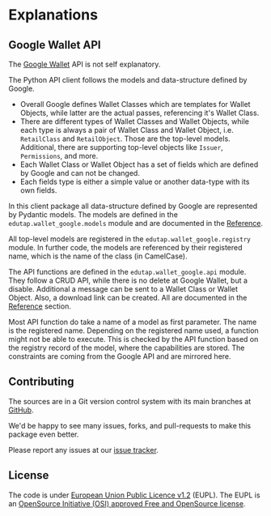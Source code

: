 # Explanations

## Google Wallet API

The [Google Wallet](https://developers.google.com/wallet/) API is not self explanatory.

The Python API client follows the models and data-structure defined by Google.

- Overall Google defines Wallet Classes which are templates for Wallet Objects, while latter are the actual passes, referencing it's Wallet Class.
- There are different types of Wallet Classes and Wallet Objects, while each type is always a pair of Wallet Class and Wallet Object, i.e. `RetailClass` and `RetailObject`.
  Those are the top-level models.
  Additional, there are supporting top-level objects like `Issuer`, `Permissions`, and more.
- Each Wallet Class or Wallet Object has a set of fields which are defined by Google and can not be changed.
- Each fields type is either a simple value or another data-type with its own fields.

In this client package all data-structure defined by Google are represented by Pydantic models.
The models are defined in the `edutap.wallet_google.models` module and are documented in the [Reference](reference.md).

All top-level models are registered in the `edutap.wallet_google.registry` module.
In further code, the models are referenced by their registered name, which is the name of the class (in CamelCase).

The API functions are defined in the `edutap.wallet_google.api` module.
They follow a CRUD API, while there is no delete at Google Wallet, but a disable.
Additional a message can be sent to a Wallet Class or Wallet Object.
Also, a download link can be created.
All are documented in the [Reference](reference.md) section.

Most API function do take a name of a model as first parameter.
The name is the registered name.
Depending on the registered name used, a function might not be able to execute.
This is checked by the API function based on the registry record of the model, where the capabilities are stored.
The constraints are coming from the Google API and are mirrored here.


## Contributing

The sources are in a Git version control system with its main branches at [GitHub](https://github.com/edutap-eu/edutap.wallet_google).

We'd be happy to see many issues, forks, and pull-requests to make this package even better.

Please report any issues at our [issue tracker](https://github.com/edutap-eu/edutap.wallet_google/issues).


## License

The code is under [European Union Public Licence v1.2](https://joinup.ec.europa.eu/collection/eupl/eupl-text-eupl-12) (EUPL).
The EUPL is an [OpenSource Initiative (OSI) approved Free and OpenSource license](https://opensource.org/license/eupl-1-2/).

